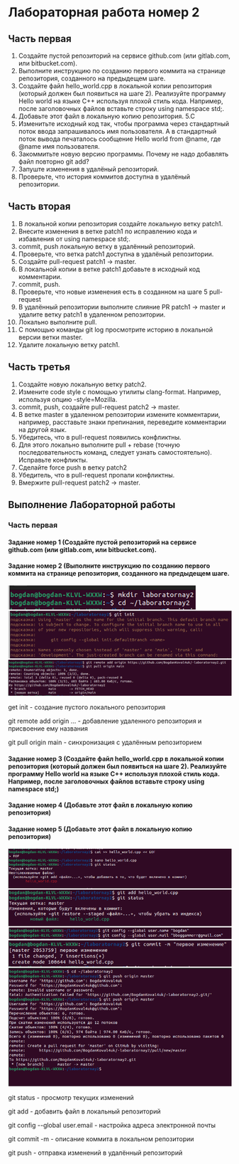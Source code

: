 # Лабораторная работа номер 2
## Часть первая

   1. Создайте пустой репозиторий на сервисе github.com (или gitlab.com, или bitbucket.com).
   2. Выполните инструкцию по созданию первого коммита на странице репозитория, созданного на предыдещем шаге.
   3. Создайте файл hello_world.cpp в локальной копии репозитория (который должен был появиться на шаге 2). Реализуйте программу Hello world на языке C++ используя плохой стиль кода. Например, после заголовочных файлов вставьте строку using namespace std;.
   4. Добавьте этот файл в локальную копию репозитория.
   5.С
   6. Изменитьте исходный код так, чтобы программа через стандартный поток ввода запрашивалось имя пользователя. А в стандартный поток вывода печаталось сообщение Hello world from @name, где @name имя пользователя.
   7. Закоммитьте новую версию программы. Почему не надо добавлять файл повторно git add?
   8. Запуште изменения в удалёный репозиторий.
   9. Проверьте, что история коммитов доступна в удалёный репозитории.
   
## Часть вторая

   1. В локальной копии репозитория создайте локальную ветку patch1.
   2. Внесите изменения в ветке patch1 по исправлению кода и избавления от using namespace std;.
   3. commit, push локальную ветку в удалённый репозиторий.
   4. Проверьте, что ветка patch1 доступна в удалёный репозитории.
   5. Создайте pull-request patch1 -> master.
   5. В локальной копии в ветке patch1 добавьте в исходный код комментарии.
   6. commit, push.
   7. Проверьте, что новые изменения есть в созданном на шаге 5 pull-request
   8. В удалённый репозитории выполните слияние PR patch1 -> master и удалите ветку patch1 в удаленном репозитории.
   9. Локально выполните pull.
   10. С помощью команды git log просмотрите историю в локальной версии ветки master.
   11. Удалите локальную ветку patch1.

## Часть третья

   1. Создайте новую локальную ветку patch2.
   2. Измените code style с помощью утилиты clang-format. Например, используя опцию -style=Mozilla.
   3. commit, push, создайте pull-request patch2 -> master.
   4. В ветке master в удаленном репозитории измените комментарии, например, расставьте знаки препинания, переведите комментарии на другой язык.
   5. Убедитесь, что в pull-request появились конфликтны.
   6. Для этого локально выполните pull + rebase (точную последовательность команд, следует узнать самостоятельно). Исправьте конфликты.
   7. Сделайте force push в ветку patch2
   8. Убедитель, что в pull-request пропали конфликтны.
   9. Вмержите pull-request patch2 -> master.

## Выполнение Лабораторной работы
### Часть первая
#### Задание номер 1 (Создайте пустой репозиторий на сервисе github.com (или gitlab.com, или bitbucket.com).
#### Задание номер 2 (Выполните инструкцию по созданию первого коммита на странице репозитория, созданного на предыдещем шаге.
![image](https://github.com/BogdanKoval4uk/-laboratornay2/blob/main/%D0%A1%D0%BD%D0%B8%D0%BC%D0%BE%D0%BA%20%D1%8D%D0%BA%D1%80%D0%B0%D0%BD%D0%B0%20%D0%BE%D1%82%202023-04-25%2017-30-10.png)
![image](https://github.com/BogdanKoval4uk/-laboratornay2/blob/main/%D0%A1%D0%BD%D0%B8%D0%BC%D0%BE%D0%BA%20%D1%8D%D0%BA%D1%80%D0%B0%D0%BD%D0%B0%20%D0%BE%D1%82%202023-04-25%2017-30-31.png)
![image](https://github.com/BogdanKoval4uk/-laboratornay2/blob/main/%D0%A1%D0%BD%D0%B8%D0%BC%D0%BE%D0%BA%20%D1%8D%D0%BA%D1%80%D0%B0%D0%BD%D0%B0%20%D0%BE%D1%82%202023-04-25%2017-30-53.png)

get init - создание пустого локального репозитория

git remote add origin ... - добавление удаленного репозитория и присвоение ему названия

git pull origin main - синхронизация с удалённым репозиторием


#### Задание номер 3 (Создайте файл hello_world.cpp в локальной копии репозитория (который должен был появиться на шаге 2). Реализуйте программу Hello world на языке C++ используя плохой стиль кода. Например, после заголовочных файлов вставьте строку using namespace std;)

#### Задание номер 4 (Добавьте этот файл в локальную копию репозитория)

#### Задание номер 5 (Добавьте этот файл в локальную копию репозитория)
![image](https://github.com/BogdanKoval4uk/-laboratornay2/blob/main/%D0%A1%D0%BD%D0%B8%D0%BC%D0%BE%D0%BA%20%D1%8D%D0%BA%D1%80%D0%B0%D0%BD%D0%B0%20%D0%BE%D1%82%202023-04-27%2013-29-32.png)
![image](https://github.com/BogdanKoval4uk/-laboratornay2/blob/main/%D0%A1%D0%BD%D0%B8%D0%BC%D0%BE%D0%BA%20%D1%8D%D0%BA%D1%80%D0%B0%D0%BD%D0%B0%20%D0%BE%D1%82%202023-04-27%2013-30-02.png)
![image](https://github.com/BogdanKoval4uk/-laboratornay2/blob/main/%D0%A1%D0%BD%D0%B8%D0%BC%D0%BE%D0%BA%20%D1%8D%D0%BA%D1%80%D0%B0%D0%BD%D0%B0%20%D0%BE%D1%82%202023-04-27%2013-30-44.png)
![image](https://github.com/BogdanKoval4uk/-laboratornay2/blob/main/%D0%A1%D0%BD%D0%B8%D0%BC%D0%BE%D0%BA%20%D1%8D%D0%BA%D1%80%D0%B0%D0%BD%D0%B0%20%D0%BE%D1%82%202023-04-27%2013-31-08.png)
![image](https://github.com/BogdanKoval4uk/-laboratornay2/blob/main/%D0%A1%D0%BD%D0%B8%D0%BC%D0%BE%D0%BA%20%D1%8D%D0%BA%D1%80%D0%B0%D0%BD%D0%B0%20%D0%BE%D1%82%202023-05-01%2021-50-51.png)

git status - просмотр текущих изменений

git add - добавить файл в локальный репозиторий

git config --global user.email - настройка адреса электронной почты

git commit -m - описание коммита в локальном репозитории

git push - отправка изменений в удалённый репозиторий
